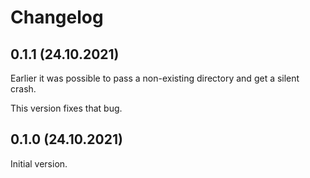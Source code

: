 # Changelog

## 0.1.1 (24.10.2021)

Earlier it was possible to pass a non-existing directory and get a silent crash.

This version fixes that bug.


## 0.1.0 (24.10.2021)

Initial version.
